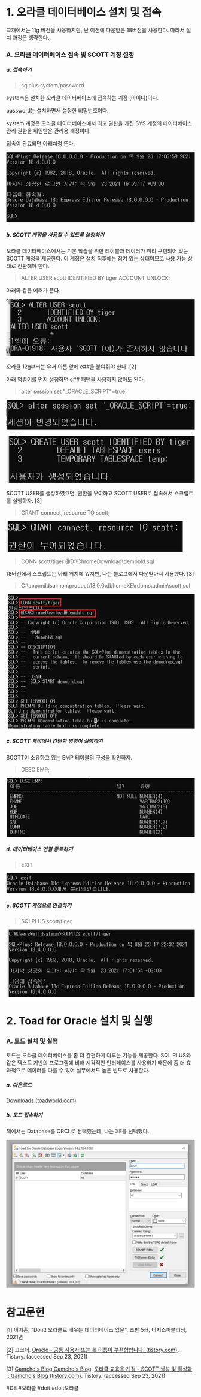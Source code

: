 # 1. 오라클 데이터베이스 설치 및 접속

교재에서는 11g 버전을 사용하지만, 난 이전에 다운받은 18버전을 사용한다. 따라서 설치 과정은 생략한다..

### A. 오라클 데이터베이스 접속 및 SCOTT 계정 설정

##### a. 접속하기

> sqlplus system/password

system은 설치한 오라클 데이터베이스에 접속하는 계정 (아이디)이다.

password는 설치하면서 설정한 비밀번호이다.

system 계정은 오라클 데이터베이스에서 최고 권한을 가진 SYS 계정의 데이터베이스 관리 권한을 위임받은 관리용 계정이다.

접속이 완료되면 아래처럼 뜬다.

![](/Study/image/Doit_오라클_4장_1.png)

##### b. SCOTT 계정을 사용할 수 있도록 설정하기

오라클 데이터베이스에서는 기본 학습을 위한 테이블과 데이터가 미리 구현되어 있는 SCOTT 계정을 제공한다. 이 계정은 설치 직후에는 잠겨 있는 상태이므로 사용 가능 상태로 전환해야 한다.

> ALTER USER scott 
> IDENTIFIED BY tiger 
> ACCOUNT UNLOCK;

아래와 같은 에러가 뜬다.

![](/Study/image/Doit_오라클_4장_2.png)

오라클 12g부터는 유저 이름 앞에 c##을 붙여줘야 한다. [2]

아래 명령어를 먼저 설정하면 c## 패턴을 사용하지 않아도 된다.

> alter session set "_ORACLE_SCRIPT"=true;  
 
![](/Study/image/Doit_오라클_4장_3.png)

![](/Study/image/Doit_오라클_4장_4.png)
 
 SCOTT USER를 생성하였으면, 권한을 부여하고 SCOTT USER로 접속해서 스크립트를 실행하자. [3]
 
 > GRANT connect, resource TO scott;

![](/Study/image/Doit_오라클_4장_5.png)

> CONN scott/tiger
> @D:\ChromeDownload\demobld.sql

18버전에서 스크립트는 아래 위치에 있지만, 나는 블로그에서 다운받아서 사용했다. [3]

> C:\app\mildsalmon\product\18.0.0\dbhomeXE\rdbms\admin\scott.sql
 
![](/Study/image/Doit_오라클_4장_6.png)
 
 ##### c. SCOTT 계정에서 간단한 명령어 실행하기
 
 SCOTT이 소유하고 있는 EMP 테이블의 구성을 확인하자.
 
 > DESC EMP;

![](/Study/image/Doit_오라클_4장_7.png)

##### d. 데이터베이스 연결 종료하기

> EXIT
 
![](/Study/image/Doit_오라클_4장_8.png)
 
 ##### e. SCOTT 계정으로 연결하기
 
 > SQLPLUS scott/tiger
 
![](/Study/image/Doit_오라클_4장_9.png)
 
 # 2. Toad for Oracle 설치 및 실행
 
 ### A. 토드 설치 및 실행
 
토드는 오라클 데이터베이스를 좀 더 간편하게 다루는 기능을 제공한다. SQL PLUS와 같은 텍스트 기반의 프로그램에 비해 시각적인 인터페이스를 사용하기 때문에 좀 더 효과적으로 데이터를 다룰 수 있어 실무에서도 높은 빈도로 사용한다.

##### a. 다운로드

[Downloads (toadworld.com)](https://www.toadworld.com/downloads)

##### b. 토드 접속하기

책에서는 Database를 ORCL로 선택했는데, 나는 XE를 선택했다.

![](/Study/image/Doit_오라클_4장_10.png)
 
# 참고문헌

[1] 이지훈, "Do it! 오라클로 배우는 데이터베이스 입문", 초판 5쇄, 이지스퍼블리싱, 2021년

[2] 고코더. [Oracle - 공통 사용자 또는 롤 이름이 부적합합니다. (tistory.com)](https://gocoder.tistory.com/1118). Tistory. (accessed Sep 23, 2021)

[3] [Gamcho's Blog Gamcho's Blog](https://midas123.tistory.com/ "Gamcho's Blog"). [오라클 교육용 계정 - SCOTT 생성 및 활성화 :: Gamcho's Blog (tistory.com)](https://midas123.tistory.com/157). Tistory. (accessed Sep 23, 2021)

#DB #오라클 #doit #doit오라클

